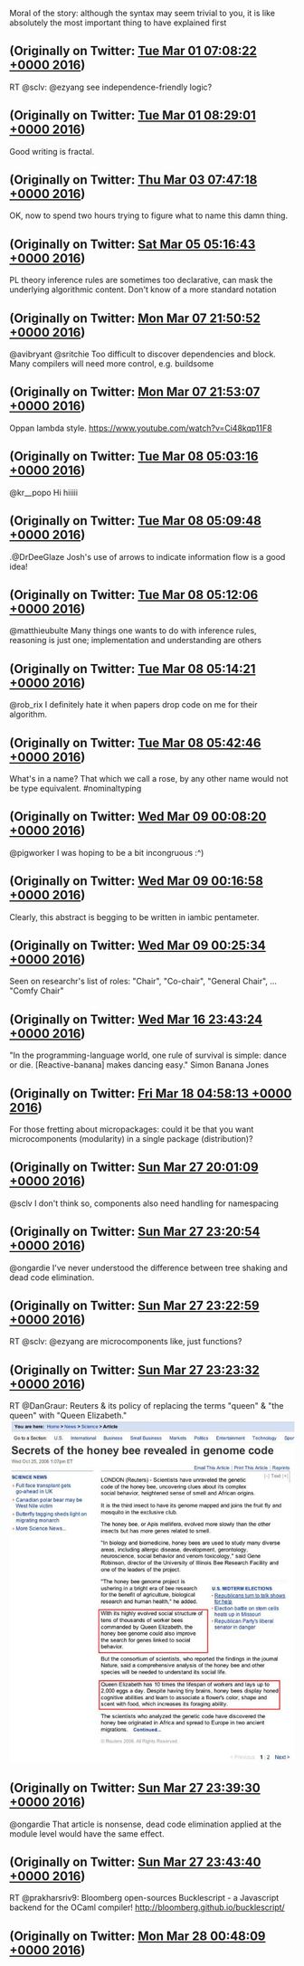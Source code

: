 Moral of the story: although the syntax may seem trivial to you, it is like absolutely the most important thing to have explained first

(Originally on Twitter: [Tue Mar 01 07:08:22 +0000 2016](https://twitter.com/ezyang/status/704563915619901441))
----
RT @sclv: @ezyang see independence-friendly logic?

(Originally on Twitter: [Tue Mar 01 08:29:01 +0000 2016](https://twitter.com/ezyang/status/704584210770563072))
----
Good writing is fractal.

(Originally on Twitter: [Thu Mar 03 07:47:18 +0000 2016](https://twitter.com/ezyang/status/705298489643659265))
----
OK, now to spend two hours trying to figure what to name this damn thing.

(Originally on Twitter: [Sat Mar 05 05:16:43 +0000 2016](https://twitter.com/ezyang/status/705985369230061569))
----
PL theory inference rules are sometimes too declarative, can mask the underlying algorithmic content. Don't know of a more standard notation

(Originally on Twitter: [Mon Mar 07 21:50:52 +0000 2016](https://twitter.com/ezyang/status/706960331231207424))
----
@avibryant @sritchie Too difficult to discover dependencies and block. Many compilers will need more control, e.g. buildsome

(Originally on Twitter: [Mon Mar 07 21:53:07 +0000 2016](https://twitter.com/ezyang/status/706960899374854144))
----
Oppan lambda style. https://www.youtube.com/watch?v=Ci48kqp11F8

(Originally on Twitter: [Tue Mar 08 05:03:16 +0000 2016](https://twitter.com/ezyang/status/707069147251736576))
----
@kr__popo Hi hiiiii

(Originally on Twitter: [Tue Mar 08 05:09:48 +0000 2016](https://twitter.com/ezyang/status/707070793180520448))
----
.@DrDeeGlaze Josh's use of arrows to indicate information flow is a good idea!

(Originally on Twitter: [Tue Mar 08 05:12:06 +0000 2016](https://twitter.com/ezyang/status/707071371793162240))
----
@matthieubulte Many things one wants to do with inference rules, reasoning is just one; implementation and understanding are others

(Originally on Twitter: [Tue Mar 08 05:14:21 +0000 2016](https://twitter.com/ezyang/status/707071938095484929))
----
@rob_rix I definitely hate it when papers drop code on me for their algorithm.

(Originally on Twitter: [Tue Mar 08 05:42:46 +0000 2016](https://twitter.com/ezyang/status/707079089325101057))
----
What's in a name? That which we call a rose, by any other name would not be type equivalent. #nominaltyping

(Originally on Twitter: [Wed Mar 09 00:08:20 +0000 2016](https://twitter.com/ezyang/status/707357313548492801))
----
@pigworker I was hoping to be a bit incongruous :^)

(Originally on Twitter: [Wed Mar 09 00:16:58 +0000 2016](https://twitter.com/ezyang/status/707359485312905216))
----
Clearly, this abstract is begging to be written in iambic pentameter.

(Originally on Twitter: [Wed Mar 09 00:25:34 +0000 2016](https://twitter.com/ezyang/status/707361652430143488))
----
Seen on researchr's list of roles: "Chair", "Co-chair", "General Chair", ... "Comfy Chair"

(Originally on Twitter: [Wed Mar 16 23:43:24 +0000 2016](https://twitter.com/ezyang/status/710250141253378048))
----
"In the programming-language world, one rule of survival is simple: dance or die. [Reactive-banana] makes dancing easy." Simon Banana Jones

(Originally on Twitter: [Fri Mar 18 04:58:13 +0000 2016](https://twitter.com/ezyang/status/710691755868327936))
----
For those fretting about micropackages: could it be that you want microcomponents (modularity) in a single package (distribution)?

(Originally on Twitter: [Sun Mar 27 20:01:09 +0000 2016](https://twitter.com/ezyang/status/714180476836012032))
----
@sclv I don't think so, components also need handling for namespacing

(Originally on Twitter: [Sun Mar 27 23:20:54 +0000 2016](https://twitter.com/ezyang/status/714230745472978946))
----
@ongardie I've never understood the difference between tree shaking and dead code elimination.

(Originally on Twitter: [Sun Mar 27 23:22:59 +0000 2016](https://twitter.com/ezyang/status/714231270973149184))
----
RT @sclv: @ezyang are microcomponents like, just functions?

(Originally on Twitter: [Sun Mar 27 23:23:32 +0000 2016](https://twitter.com/ezyang/status/714231409301303296))
----
RT @DanGraur: Reuters &amp; its policy of replacing the terms "queen" &amp; "the queen" with "Queen Elizabeth." ![](media/714235428971225089-Cek7jXYWIAEDOeU.jpg)

(Originally on Twitter: [Sun Mar 27 23:39:30 +0000 2016](https://twitter.com/ezyang/status/714235428971225089))
----
@ongardie That article is nonsense, dead code elimination applied at the module level would have the same effect.

(Originally on Twitter: [Sun Mar 27 23:43:40 +0000 2016](https://twitter.com/ezyang/status/714236478386089984))
----
RT @prakharsriv9: Bloomberg open-sources Bucklescript - a Javascript backend for the OCaml compiler! http://bloomberg.github.io/bucklescript/

(Originally on Twitter: [Mon Mar 28 00:48:09 +0000 2016](https://twitter.com/ezyang/status/714252703560388608))
----
